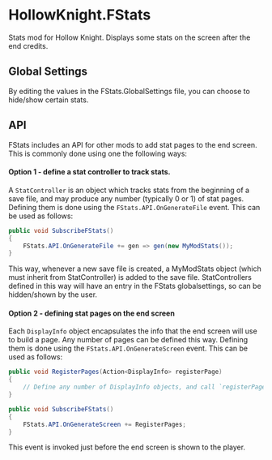 # HollowKnight.FStats

Stats mod for Hollow Knight. Displays some stats on the screen after the end credits.

## Global Settings

By editing the values in the FStats.GlobalSettings file, you can choose to hide/show certain stats.

## API

FStats includes an API for other mods to add stat pages to the end screen. This is commonly done using one the following ways:

#### Option 1 - define a stat controller to track stats.

A `StatController` is an object which tracks stats from the beginning of a save file, and may produce any number (typically 0 or 1) of stat pages.
Defining them is done using the `FStats.API.OnGenerateFile` event. This can be used as follows:

```cs
public void SubscribeFStats()
{
    FStats.API.OnGenerateFile += gen => gen(new MyModStats());
}
````

This way, whenever a new save file is created, a MyModStats object (which must inherit from StatController) is added to the save file.
StatControllers defined in this way will have an entry in the FStats globalsettings, so can be hidden/shown by the user.

#### Option 2 - defining stat pages on the end screen

Each `DisplayInfo` object encapsulates the info that the end screen will use to build a page. Any number of pages can be defined this way.
Defining them is done using the `FStats.API.OnGenerateScreen` event. This can be used as follows:

```cs
public void RegisterPages(Action<DisplayInfo> registerPage)
{
    // Define any number of DisplayInfo objects, and call `registerPage` on each of them.
}

public void SubscribeFStats()
{
    FStats.API.OnGenerateScreen += RegisterPages;
}
```

This event is invoked just before the end screen is shown to the player.
